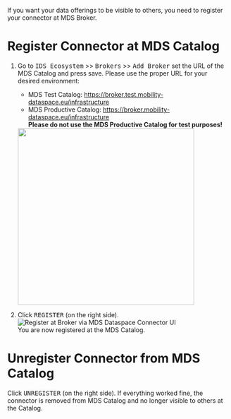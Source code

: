 If you want your data offerings to be visible to others, you need to register your connector at MDS Broker.

# Register Connector at MDS Catalog 
1. Go to <kbd>IDS Ecosystem</kbd> >> <kbd>Brokers</kbd> >> <kbd>Add Broker</kbd> set the URL of the MDS Catalog and press save. Please use the proper URL for your desired environment:
   * MDS Test Catalog: https://broker.test.mobility-dataspace.eu/infrastructure
   * MDS Productive Catalog: https://broker.mobility-dataspace.eu/infrastructure  
     **Please do not use the MDS Productive Catalog for test purposes!**
  
   <img src="https://user-images.githubusercontent.com/91048868/177953324-e669d1e5-37bc-43e2-b7c8-5bef1cf20e09.jpg" width=400>


2. Click <kbd>REGISTER</kbd> (on the right side). 
   ![Register at Broker via MDS Dataspace Connector UI](https://user-images.githubusercontent.com/91048868/177953393-97c23391-86cf-457b-a560-4e5e22e09f88.jpg "Register at Broker via Dataspace Connector UI")  
    You are now registered at the MDS Catalog.

# Unregister Connector from MDS Catalog
Click <kbd>UNREGISTER</kbd> (on the right side). If everything worked fine, the connector is removed from MDS Catalog and no longer visible to others at the Catalog.